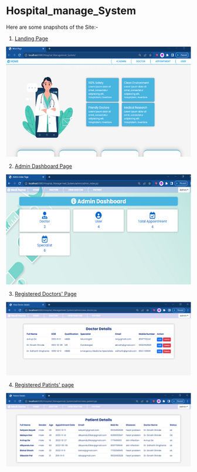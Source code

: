 # Hospital_manage_System

Here are some snapshots of the Site:-
1. <u> Landing Page <u>

<img src="https://github.com/Dibyendu-sk/Hospital_manage_System/blob/main/LANDING_PAGE.PNG" width="600" height="300"/>

2. Admin Dashboard Page
  
<img src="https://github.com/Dibyendu-sk/Hospital_manage_System/blob/main/ADMIN_DASHBOARD.PNG" width="600" height="300"/>
  
3. Registered Doctors' Page

<img src="https://github.com/Dibyendu-sk/Hospital_manage_System/blob/main/DOCTOR_DETAILS.PNG" width="700" height="200"/>
  
4. Registered Patints' page
  
<img src="https://github.com/Dibyendu-sk/Hospital_manage_System/blob/main/PATIENT_DETAILS2.PNG" width="700" height="200"/>
